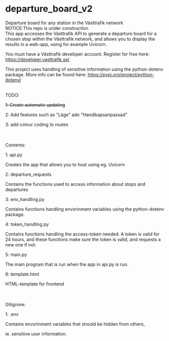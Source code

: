 # departure_board_v2

Departure board for any station in the Västtrafik network
<br>
NOTICE:This repo is under construction
<br>
This app accesses the Västtrafik API to generate a departure board for a chosen stop within the Västtrafik network, and allows you to display the results in a web-app, using for example Uvicorn.<p>
You must have a Västtrafik developer account. Register for free here: https://developer.vasttrafik.se/<p>
This project uses handling of sensitive information using the python-dotenv package.
More info can be found here: https://pypi.org/project/python-dotenv/<p>
<br>
TODO:<p>
~~1: Create automatic updating~~<p>
2: Add features such as "Läge" adn "Handikapsanpassad"<p>
3: add colour coding to routes<p>
<br><br>
Contents:<p>
1: api.py<p>
Creates the app that allows you to host using eg. Uvicorn<p>
2: departure_requests<p>
Contains the functions used to access information about stops and departures<p>
3: env_handling.py<p>
Contains functions handling envorinment variables using the python-dotenv package.<p>
4: token_handling.py<p>
Contains functions handling the access-token needed. A token is valid for 24 hours, and these functions make sure the token is valid, and requests a new one if not.<p>
5: main.py<p>
The main program that is run when the app in api.py is run.<p>
6: template.html<p>
HTML-template for frontend<p>
<br><br>
Gitignore:<p>
1: .env<p>
Contains envorinment variables that should be hidden from others, <p>
ie. sensitive user information.<p>
